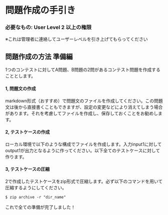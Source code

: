 # 問題作成の手引き

### 必要なもの: User Level 2 以上の権限
※これは管理者に連絡してユーザーレベルを引き上げてもらってください

## 問題作成の方法 準備編
1つのコンテストに対してA問題、B問題の2問があるコンテスト問題を作成することとします。  

#### 1, 問題文の作成
markdown形式（おすすめ）で問題文のファイルを作成してください。この問題文は後から直接書くこともできますが、設定の変更などにより消えてしまう場合があります。それを考慮してファイルを作成し、保存しておくことをお勧めします。  

#### 2, テストケースの作成
ローカル環境で以下のような構成でファイルを作成します。入力input1に対してoutput1が出力となるように作ってください。以下全てのテストケースに対して作ります。

#### 3, テストケースの圧縮
2で作成したテストケースをzip形式で圧縮します。必ず以下のコマンドを用いて圧縮するようにしてください。  
```
$ zip archive -r "dir_name"
```
これで全ての準備が完了しました！
